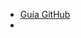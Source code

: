 
- [Guía GitHub](https://github.com/argob/accesibilidad-web/blob/master/docs/guia_rapida_evaluacion_accesibilidad_web.md)
- 